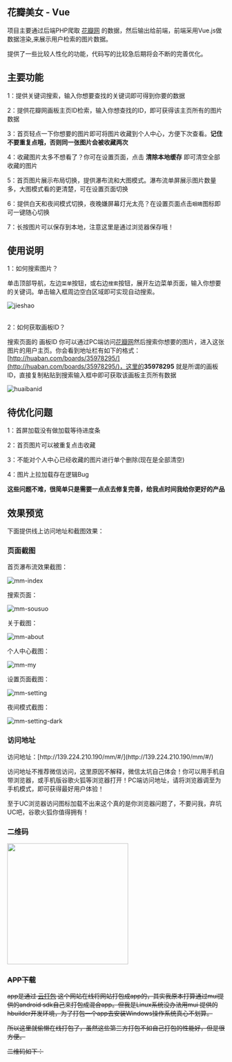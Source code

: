 ## 花瓣美女 - Vue

项目主要通过后端PHP爬取 [花瓣网](http://huaban.com/) 的数据，然后输出给前端，前端采用Vue.js做数据渲染,来展示用户检索的图片数据。

提供了一些比较人性化的功能，代码写的比较急后期将会不断的完善优化。

## 主要功能

 1：提供关键词搜索，输入你想要查找的关键词即可得到你要的数据 
 
 2：提供花瓣网画板主页ID检索，输入你想查找的ID，即可获得该主页所有的图片数据 
 
 3：首页轻点一下你想要的图片即可将图片收藏到个人中心，方便下次查看。**记住不要重复点哦，否则同一张图片会被收藏两次**
 
 4：收藏图片太多不想看了？你可在设置页面，点击 <b>清除本地缓存</b> 即可清空全部收藏的图片
 
 5：首页图片展示布局切换，提供瀑布流和大图模式。瀑布流单屏展示图片数量多，大图模式看的更清楚，可在设置页面切换
 
 6：提供白天和夜间模式切换，夜晚嫌屏幕灯光太亮？在设置页面点击`眼睛`图标即可一键随心切换
 
 7：长按图片可以保存到本地，注意这里是通过浏览器保存哦！

## 使用说明

1：如何搜索图片？

单击顶部导航，左边`菜单`按钮，或右边`搜索`按钮，展开左边菜单页面，输入你想要的关键词。单击输入框周边空白区域即可实现自动搜索。

![jieshao](http://okkzzhtds.bkt.clouddn.com/jieshao.png)

<br />
2：如何获取画板ID？

搜索页面的 画板ID 你可以通过PC端访问[花瓣网](http://huaban.com/)然后搜索你想要的图片，进入这张图片的用户主页。你会看到地址栏有如下的格式：
[http://huaban.com/boards/35978295/](http://huaban.com/boards/35978295/)，这里的<b>35978295</b> 就是所谓的画板ID，直接复制粘贴到搜索输入框中即可获取该画板主页所有数据 
 
![huaibanid](http://okkzzhtds.bkt.clouddn.com/huaibanid.png) 


## 待优化问题

1：首屏加载没有做加载等待进度条

2：首页图片可以被重复点击收藏

3：不能对个人中心已经收藏的图片进行单个删除(现在是全部清空)

4：图片上拉加载存在逻辑Bug

<b>这些问题不难，很简单只是需要一点点去修复完善，给我点时间我给你更好的产品</b>



## 效果预览


下面提供线上访问地址和截图效果：


### 页面截图

首页瀑布流效果截图：

![mm-index](http://okkzzhtds.bkt.clouddn.com/mm-index.png)

搜索页面：

![mm-sousuo](http://okkzzhtds.bkt.clouddn.com/mm-sousuo.png)

关于截图：

![mm-about](http://okkzzhtds.bkt.clouddn.com/mm-about.png)

个人中心截图：

![mm-my](http://okkzzhtds.bkt.clouddn.com/mm-my.png)

设置页面截图：

![mm-setting](http://okkzzhtds.bkt.clouddn.com/mm-setting.png)

夜间模式截图：

![mm-setting-dark](http://okkzzhtds.bkt.clouddn.com/mm-setting-dark.png)


### 访问地址

<p class="tip">
  访问地址：[http://139.224.210.190/mm/#/](http://139.224.210.190/mm/#/)
</p>

访问地址不推荐微信访问，这里原因不解释，微信太坑自己体会！你可以用手机自带浏览器，或手机版谷歌火狐等浏览器打开！PC端访问地址，请将浏览器调至为手机模式，即可获得最好用户体验！

至于UC浏览器访问图标加载不出来这个真的是你浏览器问题了，不要问我，弃坑UC吧，谷歌火狐你值得拥有！

### 二维码

<img src="http://okkzzhtds.bkt.clouddn.com/1492852708.png" width="280" height="280"/>

### <del>APP下载</del>

<del>app是通过 [云打包](http://www.yundabao.cn/) 这个网站在线将网站打包成app的，其实我原本打算通过mui提供的android sdk自己来打包成混合app。但我是Linux系统没办法用mui 提供的hbuilder开发环境，为了打包一个app去安装Windows操作系统真心不划算。</del>

<del>所以这里就偷懒在线打包了，虽然这些第三方打包不如自己打包的性能好，但是很方便。</del>

<del>二维码如下：</del>

<img src=""/>

